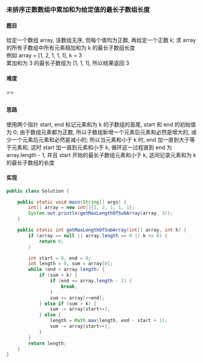 ### 未排序正数数组中累加和为给定值的最长子数组长度

#### 题目
给定一个数组 array, 该数组无序, 但每个值均为正数, 再给定一个正数 k; 求 array 的所有子数组中所有元素相加和为 k 的最长子数组长度  
例如 array = [1, 2, 1, 1, 1], k = 3  
累加和为 3 的最长子数组为 [1, 1, 1], 所以结果返回 3

#### 难度
:star::star:

#### 思路
使用两个指针 start, end 标记元素和为 k 的子数组的首尾, start 和 end 的初始值为 0; 由于数组元素都为正数, 所以子数组新增一个元素后元素和必然是增大的, 减少一个元素后元素和必然是减小的; 所以当元素和小于 k 时, end 加一直到大于等于元素和, 这时 start 加一直到元素和小于 k; 循环这一过程直到 end 为 array.length - 1, 并且 start 开始的最长子数组元素和小于 k, 这间记录元素和为 k 的最长子数组的长度

#### 实现
```Java
public class Solution {

    public static void main(String[] args) {
        int[] array = new int[]{1, 2, 1, 1, 1};
        System.out.println(getMaxLengthOfSubArray(array, 3));
    }

    public static int getMaxLengthOfSubArray(int[] array, int k) {
        if (array == null || array.length == 0 || k <= 0) {
            return 0;
        }

        int start = 0, end = 0;
        int length = 0, sum = array[0];
        while (end < array.length) {
            if (sum < k) {
                if (end == array.length - 1) {
                    break;
                }
                sum += array[++end];
            } else if (sum > k) {
                sum -= array[start++];
            } else {
                length = Math.max(length, end - start + 1);
                sum -= array[start++];
            }
        }
        return length;
    }
}
```
